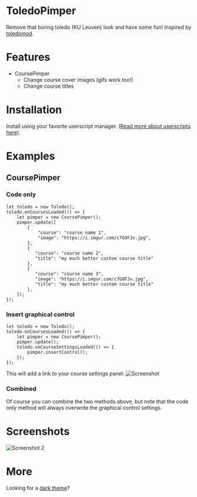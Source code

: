 # ToledoPimper
Remove that boring toledo (KU Leuven) look and have some fun! Inspired by [toledomod](https://github.com/Sigurd3K/ToledoMod).

# Features
- CoursePimper
    - Change course cover images (gifs work too!)
    - Change course titles

# Installation
Install using your favorite userscript manager. ([Read more about userscripts here](https://greasyfork.org/en)). 

# Examples
## CoursePimper
### Code only
```
let toledo = new Toledo();
toledo.onCoursesLoaded(() => {
    let pimper = new CoursePimper();
    pimper.update([
        {
            "course": "course name 1",
            "image": "https://i.imgur.com/c7GOFJv.jpg",
        },
        {
           "course": "course name 2",
           "title": "my much better custom course title"
        },
        {
           "course": "course name 3",
           "image": "https://i.imgur.com/c7GOFJv.jpg",
           "title": "my much better custom course title"
        },
    ]);                                
}); 
```
### Insert graphical control
```
let toledo = new Toledo();
toledo.onCoursesLoaded(() => {
    let pimper = new CoursePimper();
    pimper.update();
    toledo.onCourseSettingsLoaded(() => {
        pimper.insertControl();
    });
});
```
This will add a link to your course settings panel:
![Screenshot](https://i.imgur.com/F9kqC9e.png)


### Combined
Of course you can combine the two methods above, but note that the code only method will always overwrite the graphical control settings.

# Screenshots
![Screenshot 2](https://i.imgur.com/VYosZwV.png)

# More
Looking for a [dark theme](https://userstyles.org/styles/148080/toledo-dark-theme)?